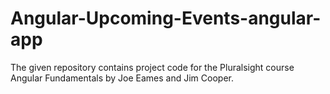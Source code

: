 # Angular-Upcoming-Events-angular-app
The given repository contains project code for the Pluralsight course Angular Fundamentals by Joe Eames and Jim Cooper.
